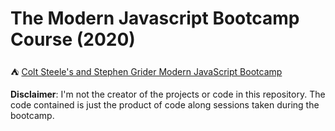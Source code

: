 # The Modern Javascript Bootcamp Course (2020) 

 ⛺ [Colt Steele's and Stephen Grider Modern JavaScript Bootcamp](https://www.udemy.com/course/javascript-beginners-complete-tutorial/)

**Disclaimer**: I'm not the creator of the projects or code in this repository. The code contained is just the product of code along sessions taken during the bootcamp.
